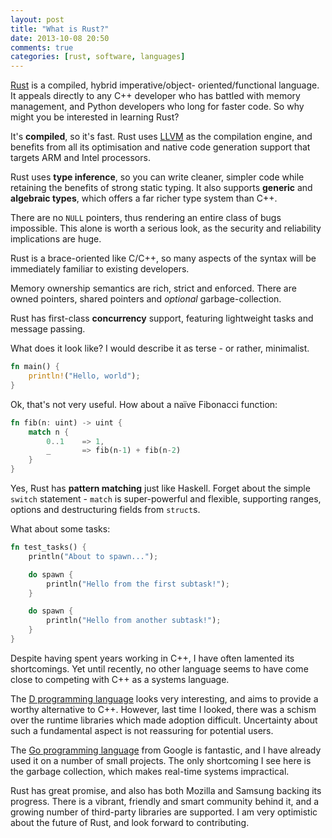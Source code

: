 ```yaml
---
layout: post
title: "What is Rust?"
date: 2013-10-08 20:50
comments: true
categories: [rust, software, languages]
---
```


[Rust](http://www.rust-lang.org/) is a compiled, hybrid imperative/object-
oriented/functional language. It appeals directly to any C++ developer who has
battled with memory management, and Python developers who long for faster code.
So why might you be interested in learning Rust?
<!--more-->
It's **compiled**, so it's fast. Rust uses [LLVM](http://www.llvm.org/) as the
compilation engine, and benefits from all its optimisation and native code
generation support that targets ARM and Intel processors.

Rust uses **type inference**, so you can write cleaner, simpler code while
retaining the benefits of strong static typing. It also supports **generic** and
**algebraic types**, which offers a far richer type system than C++.

There are no `NULL` pointers, thus rendering an entire class of bugs impossible.
This alone is worth a serious look, as the security and reliability implications
are huge.

Rust is a brace-oriented like C/C++, so many aspects of the syntax will be
immediately familiar to existing developers.

Memory ownership semantics are rich, strict and enforced. There are owned
pointers, shared pointers and _optional_ garbage-collection.

Rust has first-class **concurrency** support, featuring lightweight tasks
and message passing.

What does it look like? I would describe it as terse - or rather, minimalist.

``` rust
fn main() {
    println!("Hello, world");
}
```

Ok, that's not very useful. How about a naïve Fibonacci function:

``` rust
fn fib(n: uint) -> uint {
    match n {
        0..1    => 1,
        _       => fib(n-1) + fib(n-2)
    }
}
```

Yes, Rust has **pattern matching** just like Haskell. Forget about the simple
`switch` statement - `match` is super-powerful and flexible, supporting ranges,
options and destructuring fields from `struct`s.

What about some tasks:

``` rust
fn test_tasks() {
    println("About to spawn...");

    do spawn {
        println("Hello from the first subtask!");
    }

    do spawn {
        println("Hello from another subtask!");
    }
}
```

Despite having spent years working in C++, I have often lamented its
shortcomings. Yet until recently, no other language seems to have come close to
competing with C++ as a systems language.

The [D programming language](http://dlang.org) looks very interesting, and aims
to provide a worthy alternative to C++.  However, last time I looked, there was
a schism over the runtime libraries which made adoption difficult. Uncertainty
about such a fundamental aspect is not reassuring for potential users.

The [Go programming language](http://www.go-lang.org/) from Google is fantastic,
and I have already used it on a number of small projects. The only shortcoming I
see here is the garbage collection, which makes real-time systems impractical.

Rust has great promise, and also has both Mozilla and Samsung backing its
progress. There is a vibrant, friendly and smart community behind it, and a
growing number of third-party libraries are supported. I am very optimistic
about the future of Rust, and look forward to contributing.

